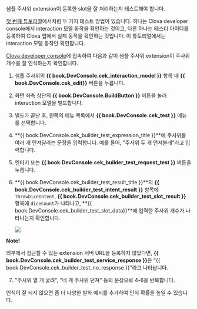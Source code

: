 샘플 주사위 extension이 등록한 slot을 잘 처리하는지 테스트해야 합니다.

[첫 번째 튜토리얼](/CEK/Tutorials/Build_Simple_Extension.md)에서처럼 두 가지 테스트 방법이 있습니다. 하나는 Clova developer console에서 interaction 모델 동작을 확인하는 것이고, 다른 하나는 테스터 아이디를 등록하여 Clova 앱에서 실제 동작을 확인하는 것입니다.
이 튜토리얼에서는 interaction 모델 동작만 확인합니다.

<a href="https://developers.naver.com/console/clova/cek/#/list" target="_blank">Clova developer console</a>에 접속하여 다음과 같이 샘플 주사위 extension이 주사위 개수를 잘 인식하는지 확인합니다.
1. 샘플 주사위의 **{{ book.DevConsole.cek_interaction_model }}** 항목 내 **{{ book.DevConsole.cek_edit}}** 버튼을 누릅니다.
2. 화면 좌측 상단의 **{{ book.DevConsole.BuildButton }}** 버튼을 눌러 interaction 모델을 빌드합니다.
3. 빌드가 끝난 후, 왼쪽의 메뉴 목록에서 **{{ book.DevConsole.cek_test }}** 메뉴를 선택합니다.
4. **{{ book.DevConsole.cek_builder_test_expression_title }}**에 주사위를 여러 개 던져달라는 문장을 입력합니다. 예를 들어, "주사위 두 개 던져볼래"라고 입력합니다.
5. 엔터키 또는 **{{ book.DevConsole.cek_builder_test_request_test }}** 버튼을 누릅니다.
6. **{{ book.DevConsole.cek_builder_test_result_title }}**의 **{{ book.DevConsole.cek_builder_test_intent_result }}** 항목에 `ThrowDiceIntent`, **{{ book.DevConsole.cek_builder_test_slot_result }}** 항목에 `diceCount`가 나타나고, **{{ book.DevConsole.cek_builder_test_slot_data}}**에 입력한 주사위 개수가 나타나는지 확인합니다.

	<img src="/CEK/Resources/Images/CEK_Tutorial_Builtin_Type_Slot_Test.png" style="max-width:800px;"/>

  <div class="note">
	<p><strong>Note!</strong></p>
	<p>외부에서 접근할 수 있는 extension 서버 URL을 등록하지 않았다면, <strong>{{ book.DevConsole.cek_builder_test_service_response }}</strong>은 "{{ book.DevConsole.cek_builder_test_no_response }}"라고 나타납니다.</p>
	</div>

7. "주사위 열 개 굴려", "네 개 주사위 던져" 등의 문장으로 4-6을 반복합니다.

인식이 잘 되지 않으면 좀 더 다양한 발화 예시를 추가하여 인식 확률을 높일 수 있습니다.
